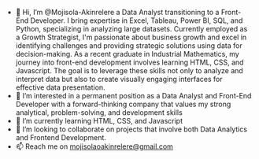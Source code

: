 - 👋 Hi, I’m @Mojisola-Akinrelere a Data Analyst transitioning to a Front-End Developer. I bring expertise in Excel, Tableau, Power BI, SQL, and Python, specializing in analyzing large datasets. Currently employed as a Growth Strategist, I'm passionate about business growth and excel in identifying challenges and providing strategic solutions using data for decision-making. As a recent graduate in Industrial Mathematics, my journey into front-end development involves learning HTML, CSS, and Javascript. The goal is to leverage these skills not only to analyze and interpret data but also to create visually engaging interfaces for effective data presentation.
-  👀 I’m interested in a permanent position as a Data Analyst and Front-End Developer with a forward-thinking company that values my strong analytical, problem-solving, and development skills
- 🌱 I’m currently learning HTML, CSS, and Javascript
- 💞️ I’m looking to collaborate on projects that involve both Data Analytics and Frontend Development.
- 📫 Reach me on mojisolaoakinrelere@gmail.com

<!---
Mojisola-Akinrelere/Mojisola-Akinrelere is a ✨ special ✨ repository because its `README.md` (this file) appears on your GitHub profile.
You can click the Preview link to take a look at your changes.
--->
